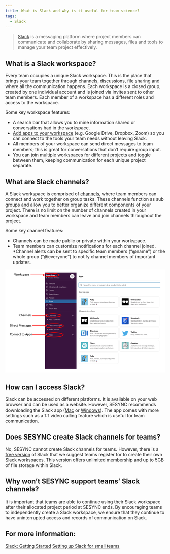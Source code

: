 ```yaml
---
title: What is Slack and why is it useful for team science? 
tags:
  - Slack 
---
```


> [Slack](https://slack.com/help/articles/115004071768-What-is-Slack-) is a messaging platform where project members can communicate and collaborate by sharing messages, files and tools to manage your team project effectively. 

## What is a Slack workspace?

Every team occupies a unique Slack workspace.  This is the place that brings your team together through channels, discussions, file sharing and where all the communication happens.  Each workspace is a closed group, created by one individual account and is joined via invites sent to other team members. Each member of a workspace has a different roles and access to the workspace. 

Some key workspace features: 
* A search bar that allows you to mine information shared or conversations had in the workspace. 
* [Add apps to your workspace](https://slack.com/help/articles/360001537467-Guide-to-apps-in-Slack) (e.g. Google Drive, Dropbox, Zoom) so you can connect to the tools your team needs without leaving Slack.  
* All members of your workspace can send direct messages to team members; this is great for conversations that don’t require group input.   
* You can join multiple workspaces for different projects and toggle between them, keeping communication for each unique project separate.  

## What are Slack channels? 

A Slack workspace is comprised of [channels](https://slack.com/help/articles/360017938993-What-is-a-channel), where team members can connect and work together on group tasks.  These channels function as sub groups and allow you to better organize different components of your project.   There is no limit on the number of channels created in your workspace and team members can leave and join channels throughout the project. 

Some key channel features:
* Channels can be made public or private within your workspace. 
* Team members can customize notifications for each channel joined.  
*Channel alerts can be sent to specific team members (“@name”) or the whole group (“@everyone”) to notify channel members of important updates. 

![Slack Workspace](/assets/images/Slack_FAQ.png)

## How can I access Slack? 

Slack can be accessed on different platforms.  It is available on your web browser and can be used as a website.  However, SESYNC recommends downloading the Slack app ([Mac](https://slack.com/help/articles/207677868-Download-Slack-for-Mac) or [Windows](https://slack.com/help/articles/209038037-Download-Slack-for-Windows)).  The app comes with more settings such as a 1:1 video calling feature which is useful for team communication. 

## Does SESYNC create Slack channels for teams? 

No, SESYNC cannot create Slack channels for teams.   However, there is a [free version](https://slack.com/help/articles/115002422943-Message-file-and-app-limits-on-the-free-version-of-Slack) of Slack that we suggest teams register for to create their own Slack workspaces.  This version offers unlimited membership and up to 5GB of file storage within Slack. 

## Why won’t SESYNC support teams’ Slack channels? 

It is important that teams are able to continue using their Slack workspace after their allocated project period at SESYNC ends.  By encouraging teams to independently create a Slack workspace, we ensure that they continue to have uninterrupted access and records of communication on Slack. 

## For more information: 

[Slack: Getting Started](https://slack.com/help/categories/360000049043) 
[Setting up Slack for small teams](https://slack.com/blog/collaboration/setting-up-slack-for-small-teams)
